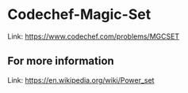 # Codechef-Magic-Set
Link: https://www.codechef.com/problems/MGCSET
## For more information
Link: https://en.wikipedia.org/wiki/Power_set
